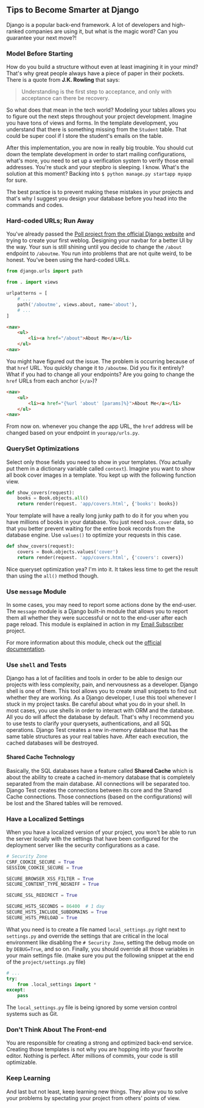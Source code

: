 ## Tips to Become Smarter at Django

Django is a popular back-end framework. A lot of developers and high-ranked companies are using it, but what is the magic word? Can you guarantee your next move?!

### Model Before Starting
How do you build a structure without even at least imagining it in your mind? That's why great people always have a piece of paper in their pockets. There is a quote from __J.K. Rowling__ that says:

>Understanding is the first step to acceptance, and only with acceptance can there be recovery.

So what does that mean in the tech world? Modeling your tables allows you to figure out the next steps throughout your project development. Imagine you have tons of views and forms. In the template development, you understand that there is something missing from the `Student` table. That could be super cool if I store the student's emails on the table.

After this implementation, you are now in really big trouble. You should cut down the template development in order to start mailing configurations, what's more, you need to set up a verification system to verify those email addresses. You're stuck and your stepbro is sleeping. I know. What's the solution at this moment? Backing into `$ python manage.py startapp myapp` for sure.

The best practice is to prevent making these mistakes in your projects and that's why I suggest you design your database before you head into the commands and codes.

### Hard-coded URLs; Run Away
You've already passed the [Poll project from the official Django website](https://docs.djangoproject.com/en/4.0/intro/tutorial01/) and trying to create your first weblog. Designing your navbar for a better UI by the way. Your sun is still shining until you decide to change the `/about` endpoint to `/aboutme`. You run into problems that are not quite weird, to be honest. You've been using the hard-coded URLs.

```python
from django.urls import path

from . import views

urlpatterns = [
    # ...
    path('/aboutme', views.about, name='about'),
    # ...
]
```

```html
<nav>
    <ul>
        <li><a href="/about">About Me</a></li>
    </ul>
<nav>
```

You might have figured out the issue. The problem is occurring because of that `href` URL. You quickly change it to `/aboutme`. Did you fix it entirely? What if you had to change all your endpoints? Are you going to change the `href` URLs from each anchor (`</a>`)?

```html
<nav>
    <ul>
        <li><a href="{%url 'about' [params]%}">About Me</a></li>
    </ul>
<nav>
```

From now on. whenever you change the app URL, the `href` address will be changed based on your endpoint in `yourapp/urls.py`.

### QuerySet Optimizations
Select only those fields you need to show in your templates. (You actually put them in a dictionary variable called `context`). Imagine you want to show all book cover images in a template. You kept up with the following function view.

```python
def show_covers(request):
    books = Book.objects.all()
    return render(request. 'app/covers.html', {'books': books})
```

Your template will have a really long junky path to do it for you when you have millions of books in your database. You just need `book.cover` data, so that you better prevent waiting for the entire book records from the database engine. Use `values()` to optimize your requests in this case.

```python
def show_covers(request):
    covers = Book.objects.values('cover')
    return render(request. 'app/covers.html', {'covers': covers})
```

Nice queryset optimization yea? I'm into it. It takes less time to get the result than using the `all()` method though.

### Use `message` Module
In some cases, you may need to report some actions done by the end-user. The `message` module is a Django built-in module that allows you to report them all whether they were successful or not to the end-user after each page reload. This module is explained in action in my [Email Subscriber](https://github.com/lnxpy/emailsubscriber) project.

For more information about this module, check out the [official documentation](https://docs.djangoproject.com/en/3.2/ref/contrib/messages/).

### Use `shell` and Tests
Django has a lot of facilities and tools in order to be able to design our projects with less complexity, pain, and nervousness as a developer. Django shell is one of them. This tool allows you to create small snippets to find out whether they are working. As a Django developer, I use this tool whenever I stuck in my project tasks. Be careful about what you do in your shell. In most cases, you use shells in order to interact with ORM and the database. All you do will affect the database by default. That's why I recommend you to use tests to clarify your querysets, authentications, and all SQL operations. Django Test creates a new in-memory database that has the same table structures as your real tables have. After each execution, the cached databases will be destroyed.

#### Shared Cache Technology
Basically, the SQL databases have a feature called **Shared Cache** which is about the ability to create a cached in-memory database that is completely separated from the main database. All connections will be separated too. Django Test creates the connections between its core and the Shared Cache connections. Those connections (based on the configurations) will be lost and the Shared tables will be removed.

### Have a Localized Settings
When you have a localized version of your project, you won't be able to run the server locally with the settings that have been configured for the deployment server like the security configurations as a case.

```python
# Security Zone
CSRF_COOKIE_SECURE = True
SESSION_COOKIE_SECURE = True

SECURE_BROWSER_XSS_FILTER = True
SECURE_CONTENT_TYPE_NOSNIFF = True

SECURE_SSL_REDIRECT = True

SECURE_HSTS_SECONDS = 86400  # 1 day
SECURE_HSTS_INCLUDE_SUBDOMAINS = True
SECURE_HSTS_PRELOAD = True
```

What you need is to create a file named `local_settings.py` right next to `settings.py` and override the settings that are critical in the local environment like disabling the `# Security Zone`, setting the debug mode on by `DEBUG=True`, and so on. Finally, you should override all those variables in your main settings file. (make sure you put the following snippet at the end of the `project/settings.py` file)

```python
# ...
try:
    from .local_settings import *
except:
    pass
```

The `local_settings.py` file is being ignored by some version control systems such as Git.
 
### Don't Think About The Front-end
You are responsible for creating a strong and optimized back-end service. Creating those templates is not why you are hopping into your favorite editor. Nothing is perfect. After millions of commits, your code is still optimizable.

### Keep Learning
And last but not least, keep learning new things. They allow you to solve your problems by spectating your project from others' points of view.